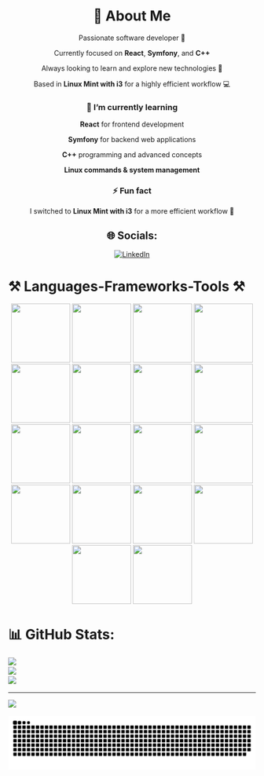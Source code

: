 <div align="center">

# 💫 About Me  
  Passionate software developer 🚀
 
  Currently focused on **React**, **Symfony**, and **C++**  
 
  Always looking to learn and explore new technologies 🌱  
 
  Based in **Linux Mint with i3** for a highly efficient workflow 💻

</div>


<div align="center">

### 🌱 I’m currently learning

 **React** for frontend development
 
 **Symfony** for backend web applications
 
 **C++** programming and advanced concepts
 
 **Linux commands & system management**  

### ⚡ Fun fact

 I switched to **Linux Mint with i3** for a more efficient workflow 🚀  
</div>

<div align="center">

## 🌐 Socials:
[![LinkedIn](https://img.shields.io/badge/LinkedIn-%230077B5.svg?logo=linkedin&logoColor=white)](https://www.linkedin.com/in/haitam-kamal)

</div>

# ⚒️ Languages-Frameworks-Tools ⚒️
<div align="center">
  <img width="120" height="120" src="https://cdn.jsdelivr.net/npm/simple-icons@latest/icons/cplusplus.svg" />
  <img width="120" height="120" src="https://cdn.jsdelivr.net/npm/simple-icons@latest/icons/html5.svg" />
  <img width="120" height="120" src="https://cdn.jsdelivr.net/npm/simple-icons@latest/icons/css3.svg" />
  <img width="120" height="120" src="https://cdn.jsdelivr.net/npm/simple-icons@latest/icons/javascript.svg" />
  <img width="120" height="120" src="https://cdn.jsdelivr.net/npm/simple-icons@latest/icons/markdown.svg" />
  <img width="120" height="120" src="https://cdn.jsdelivr.net/npm/simple-icons@latest/icons/bulma.svg" />
  <img width="120" height="120" src="https://cdn.jsdelivr.net/npm/simple-icons@latest/icons/ejs.svg" />
  <img width="120" height="120" src="https://cdn.jsdelivr.net/npm/simple-icons@latest/icons/express.svg" />
  <img width="120" height="120" src="https://cdn.jsdelivr.net/npm/simple-icons@latest/icons/npm.svg" />
  <img width="120" height="120" src="https://cdn.jsdelivr.net/npm/simple-icons@latest/icons/nextdotjs.svg" />
  <img width="120" height="120" src="https://cdn.jsdelivr.net/npm/simple-icons@latest/icons/react.svg" />
  <img width="120" height="120" src="https://cdn.jsdelivr.net/npm/simple-icons@latest/icons/vite.svg" />
  <img width="120" height="120" src="https://cdn.jsdelivr.net/npm/simple-icons@latest/icons/symfony.svg" />
  <img width="120" height="120" src="https://cdn.jsdelivr.net/npm/simple-icons@latest/icons/tailwindcss.svg" />
  <img width="120" height="120" src="https://cdn.jsdelivr.net/npm/simple-icons@latest/icons/postgresql.svg" />
  <img width="120" height="120" src="https://cdn.jsdelivr.net/npm/simple-icons@latest/icons/prisma.svg" />
  <img width="120" height="120" src="https://cdn.jsdelivr.net/npm/simple-icons@latest/icons/git.svg" />
  <img width="120" height="120" src="https://cdn.jsdelivr.net/npm/simple-icons@latest/icons/github.svg" />
</div>








# 📊 GitHub Stats:
![](https://github-readme-stats.vercel.app/api?username=haitamkamal&theme=dracula&hide_border=false&include_all_commits=false&count_private=false)<br/>
![](https://nirzak-streak-stats.vercel.app/?user=haitamkamal&theme=dracula&hide_border=false)<br/>
![](https://github-readme-stats.vercel.app/api/top-langs/?username=haitamkamal&theme=dracula&hide_border=false&include_all_commits=false&count_private=false&layout=compact)

---
[![](https://visitcount.itsvg.in/api?id=haitamkamal&icon=0&color=0)](https://visitcount.itsvg.in)

<!-- Proudly created with GPRM ( https://gprm.itsvg.in ) -->
<picture>
  <source media="(prefers-color-scheme: dark)" srcset="https://raw.githubusercontent.com/haitamkamal/haitamkamal/output/github-snake-dark.svg" />
  <source media="(prefers-color-scheme: light)" srcset="https://raw.githubusercontent.com/haitamkamal/haitamkamal/output/github-snake.svg" />
  <img alt="github-snake" src="https://raw.githubusercontent.com/haitamkamal/haitamkamal/output/github-snake.svg" />
</picture>
